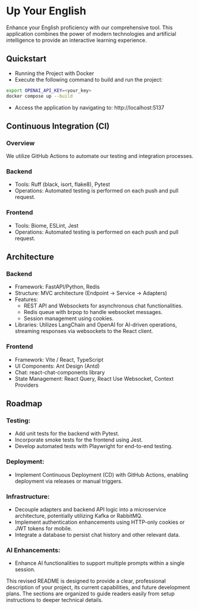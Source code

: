 # Up Your English
Enhance your English proficiency with our comprehensive tool. This application combines the power of modern technologies and artificial intelligence to provide an interactive learning experience.


## Quickstart
 - Running the Project with Docker
 - Execute the following command to build and run the project:

```bash
export OPENAI_API_KEY=<your_key>
docker compose up --build
```

 - Access the application by navigating to: http://localhost:5137

## Continuous Integration (CI)
### Overview
We utilize GitHub Actions to automate our testing and integration processes.

### Backend
 - Tools: Ruff (black, isort, flake8), Pytest
 - Operations: Automated testing is performed on each push and pull request.
### Frontend
 - Tools: Biome, ESLint, Jest
 - Operations: Automated testing is performed on each push and pull request.

## Architecture
### Backend
 - Framework: FastAPI/Python, Redis
 - Structure: MVC architecture (Endpoint -> Service -> Adapters)
 - Features:
   - REST API and Websockets for asynchronous chat functionalities.
   - Redis queue with brpop to handle websocket messages.
   - Session management using cookies.
 - Libraries: Utilizes LangChain and OpenAI for AI-driven operations, streaming responses via websockets to the React client.
### Frontend
 - Framework: Vite / React, TypeScript
 - UI Components: Ant Design (Antd)
 - Chat: react-chat-components library
 - State Management: React Query, React Use Websocket, Context Providers

## Roadmap
### Testing:
 - Add unit tests for the backend with Pytest.
 - Incorporate smoke tests for the frontend using Jest.
 - Develop automated tests with Playwright for end-to-end testing.
### Deployment:
 - Implement Continuous Deployment (CD) with GitHub Actions, enabling deployment via releases or manual triggers.
### Infrastructure:
 - Decouple adapters and backend API logic into a microservice architecture, potentially utilizing Kafka or RabbitMQ.
 - Implement authentication enhancements using HTTP-only cookies or JWT tokens for mobile.
 - Integrate a database to persist chat history and other relevant data.
### AI Enhancements:
 - Enhance AI functionalities to support multiple prompts within a single session.


This revised README is designed to provide a clear, professional description of your project, its current capabilities, and future development plans. The sections are organized to guide readers easily from setup instructions to deeper technical details.





